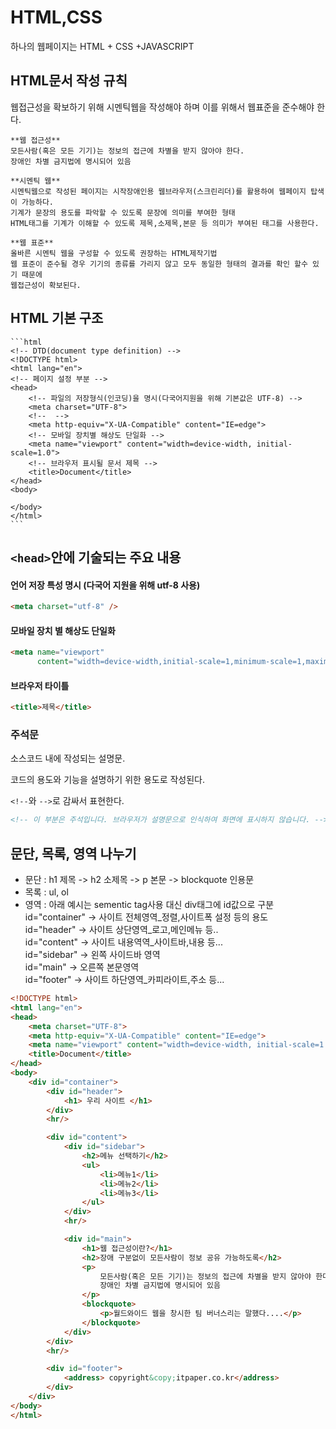 # HTML,CSS
하나의 웹페이지는 HTML + CSS +JAVASCRIPT

## HTML문서 작성 규칙
웹접근성을 확보하기 위해 시멘틱웹을 작성해야 하며 이를 위해서 웹표준을 준수해야 한다.   

    **웹 접근성**   
    모든사람(혹은 모든 기기)는 정보의 접근에 차별을 받지 않아야 한다.
    장애인 차별 금지법에 명시되어 있음

    **시멘틱 웹**   
    시멘틱웹으로 작성된 페이지는 시작장애인용 웹브라우저(스크린리더)를 활용하여 웹페이지 탑색이 가능하다.   
    기계가 문장의 용도를 파악할 수 있도록 문장에 의미를 부여한 형태   
    HTML태그를 기계가 이해할 수 있도록 제목,소제목,본문 등 의미가 부여된 태그를 사용한다.  

    **웹 표준**   
    올바른 시멘틱 웹을 구성할 수 있도록 권장하는 HTML제작기법   
    웹 표준이 준수될 경우 기기의 종류를 가리지 않고 모두 동일한 형태의 결과를 확인 할수 있기 때문에   
    웹접근성이 확보된다. 

## HTML 기본 구조
    ```html
    <!-- DTD(document type definition) -->
    <!DOCTYPE html> 
    <html lang="en">
    <!-- 페이지 설정 부분 -->
    <head>
        <!-- 파일의 저장형식(인코딩)을 명시(다국어지원을 위해 기본값은 UTF-8) -->
        <meta charset="UTF-8"> 
        <!--  -->
        <meta http-equiv="X-UA-Compatible" content="IE=edge">
        <!-- 모바일 장치별 해상도 단일화 -->
        <meta name="viewport" content="width=device-width, initial-scale=1.0">
        <!-- 브라우저 표시될 문서 제목 -->
        <title>Document</title>
    </head>
    <body>
        
    </body>
    </html>
    ```

## `<head>`안에 기술되는 주요 내용

#### 언어 저장 특성 명시 (다국어 지원을 위해 utf-8 사용)

```html
<meta charset="utf-8" />
```

#### 모바일 장치 별 해상도 단일화

```html
<meta name="viewport" 
      content="width=device-width,initial-scale=1,minimum-scale=1,maximum-scale=1,user-scalable=no" />
```

#### 브라우저 타이틀

```html
<title>제목</title>
```

### 주석문

소스코드 내에 작성되는 설명문.

코드의 용도와 기능을 설명하기 위한 용도로 작성된다.

`<!--`와 `-->`로 감싸서 표현한다.

```html
<!-- 이 부분은 주석입니다. 브라우저가 설명문으로 인식하여 화면에 표시하지 않습니다. -->
```

## 문단, 목록, 영역 나누기
- 문단 : h1 제목 -> h2 소제목 -> p 본문 -> blockquote 인용문
- 목록 : ul, ol
- 영역 : 아래 예시는 sementic tag사용 대신 div태그에 id값으로 구분   
    id="container" -> 사이트 전체영역_정렬,사이트폭 설정 등의 용도   
    id="header" -> 사이트 상단영역_로고,메인메뉴 등..   
    id="content" -> 사이트 내용역역_사이트바,내용 등...   
    id="sidebar" -> 왼쪽 사이드바 영역   
    id="main" -> 오른쪽 본문영역   
    id="footer" -> 사이트 하단영역_카피라이트,주소 등...
```html
<!DOCTYPE html>
<html lang="en">
<head>
    <meta charset="UTF-8">
    <meta http-equiv="X-UA-Compatible" content="IE=edge">
    <meta name="viewport" content="width=device-width, initial-scale=1.0">
    <title>Document</title>
</head>
<body>
    <div id="container">
        <div id="header">
            <h1> 우리 사이트 </h1>
        </div>
        <hr/>

        <div id="content">
            <div id="sidebar">
                <h2>메뉴 선택하기</h2>
                <ul>
                    <li>메뉴1</li>
                    <li>메뉴2</li>
                    <li>메뉴3</li>
                </ul>
            </div>
            <hr/>

            <div id="main">
                <h1>웹 접근성이란?</h1>
                <h2>장애 구분없이 모든사람이 정보 공유 가능하도록</h2>
                <p>
                    모든사람(혹은 모든 기기)는 정보의 접근에 차별을 받지 않아야 한다.
                    장애인 차별 금지법에 명시되어 있음
                </p>
                <blockquote>
                    <p>월드와이드 웹을 창시한 팀 버너스리는 말했다....</p>
                </blockquote>
            </div>
        </div>
        <hr/>

        <div id="footer">
            <address> copyright&copy;itpaper.co.kr</address>
        </div>
    </div>
</body>
</html>
```